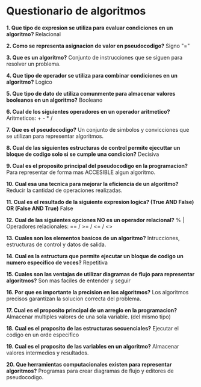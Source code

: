 # Questionario de algoritmos

**1. Que tipo de expresion se utiliza para evaluar condiciones en un algoritmo?**
Relacional

**2. Como se representa asignacion de valor en pseudocodigo?**
Signo "="

**3. Que es un algoritmo?**
Conjunto de instrucciones que se siguen para resolver un problema.

**4. Que tipo de operador se utiliza para combinar condiciones en un algoritmo?**
Logico

**5. Que tipo de dato de utiliza comunmente para almacenar valores booleanos en un algoritmo?**
Booleano

**6. Cual de los siguientes operadores en un operador aritmetico?**
Aritmeticos: + - \* /

**7. Que es el pseudocodigo?**
Un conjunto de simbolos y convicciones que se utilizan para representar algoritmos.

**8. Cual de las siguientes estructuras de control permite ejecuttar un bloque de codigo solo si se cumple una condicion?**
Decisiva

**9. Cual es el proposito principal del pseudocodigo en la programacion?**
Para representar de forma mas ACCESIBLE algun algoritmo.

**10. Cual esa una tecnica para mejorar la eficiencia de un algoritmo?**
Reducir la cantidad de operaciones realizadas.

**11. Cual es el resultado de la siguiente expresion logica? (True AND False) OR (False AND True)**
False

**12. Cual de las siguientes opciones NO es un operador relacional?**
% | Operadores relacionales: == / >= / <= / <>

**13. Cuales son los elementos basicos de un algoritmo?**
Intrucciones, estructuras de control y datos de salida.

**14. Cual es la estructura que permite ejecutar un bloque de codigo un numero especifico de veces?**
Repetitiva

**15. Cuales son las ventajas de utilizar diagramas de flujo para representar algoritmos?**
Son mas faciles de entender y seguir

**16. Por que es importante la precision en los algoritmos?**
Los algoritmos precisos garantizan la solucion correcta del problema.

**17. Cual es el proposito principal de un arreglo en la programacion?**
Almacenar multiples valores de una sola variable. (del mismo tipo)

**18. Cual es el proposito de las estructuras secuenciales?**
Ejecutar el codigo en un orde especifico

**19. Cual es el proposito de las variables en un algoritmo?**
Almacenar valores intermedios y resultados.

**20. Que herramientas computacionales existen para representar algoritmos?**
Programas para crear diagramas de flujo y editores de pseudocodigo.
